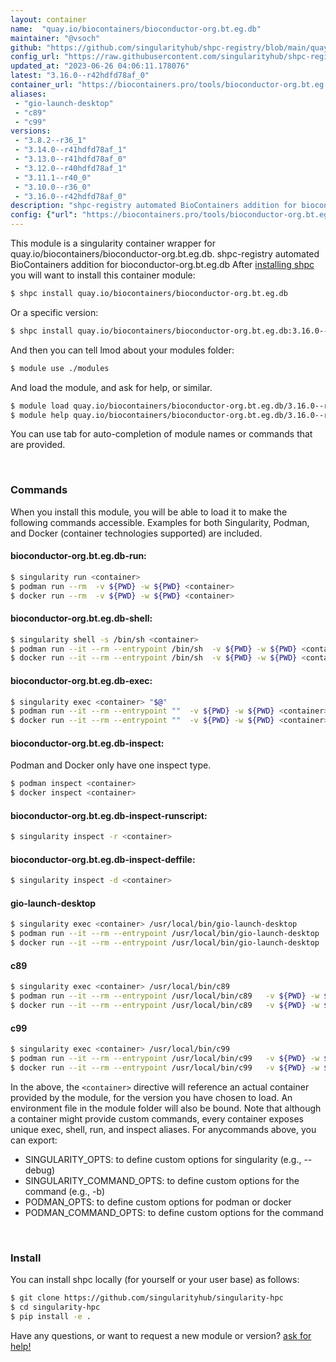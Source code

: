 ```yaml
---
layout: container
name:  "quay.io/biocontainers/bioconductor-org.bt.eg.db"
maintainer: "@vsoch"
github: "https://github.com/singularityhub/shpc-registry/blob/main/quay.io/biocontainers/bioconductor-org.bt.eg.db/container.yaml"
config_url: "https://raw.githubusercontent.com/singularityhub/shpc-registry/main/quay.io/biocontainers/bioconductor-org.bt.eg.db/container.yaml"
updated_at: "2023-06-26 04:06:11.178076"
latest: "3.16.0--r42hdfd78af_0"
container_url: "https://biocontainers.pro/tools/bioconductor-org.bt.eg.db"
aliases:
 - "gio-launch-desktop"
 - "c89"
 - "c99"
versions:
 - "3.8.2--r36_1"
 - "3.14.0--r41hdfd78af_1"
 - "3.13.0--r41hdfd78af_0"
 - "3.12.0--r40hdfd78af_1"
 - "3.11.1--r40_0"
 - "3.10.0--r36_0"
 - "3.16.0--r42hdfd78af_0"
description: "shpc-registry automated BioContainers addition for bioconductor-org.bt.eg.db"
config: {"url": "https://biocontainers.pro/tools/bioconductor-org.bt.eg.db", "maintainer": "@vsoch", "description": "shpc-registry automated BioContainers addition for bioconductor-org.bt.eg.db", "latest": {"3.16.0--r42hdfd78af_0": "sha256:b27eba59a9021f35e52a45d8d179638b74ccd72144f98095da95e69f9b470f54"}, "tags": {"3.8.2--r36_1": "sha256:606617bd5e55b60eed7145284b7c426003e31ff3c587288bcbff621b99042889", "3.14.0--r41hdfd78af_1": "sha256:df74b519cfc1265834a2e0cf32abf948035efbd34c74239dc18398d7e7f0403a", "3.13.0--r41hdfd78af_0": "sha256:b38dc49bce112c079faeb8b03c5902b062f75e19479bf4a02c3906ec8c4f55bc", "3.12.0--r40hdfd78af_1": "sha256:c30669a1bd1fec0b293c965354214c71b4f5721e8ff0009da0cebead0b4419f1", "3.11.1--r40_0": "sha256:81702990531f7b70da06f9418dd5c5afc5eefd2d37f60208af84b816aaf12115", "3.10.0--r36_0": "sha256:ac37ee2fc1437d1126eae4aaf19ce007cacb564a9af37a03ab669c0bac773d32", "3.16.0--r42hdfd78af_0": "sha256:b27eba59a9021f35e52a45d8d179638b74ccd72144f98095da95e69f9b470f54"}, "docker": "quay.io/biocontainers/bioconductor-org.bt.eg.db", "aliases": {"gio-launch-desktop": "/usr/local/bin/gio-launch-desktop", "c89": "/usr/local/bin/c89", "c99": "/usr/local/bin/c99"}}
---
```


This module is a singularity container wrapper for quay.io/biocontainers/bioconductor-org.bt.eg.db.
shpc-registry automated BioContainers addition for bioconductor-org.bt.eg.db
After [installing shpc](#install) you will want to install this container module:


```bash
$ shpc install quay.io/biocontainers/bioconductor-org.bt.eg.db
```

Or a specific version:

```bash
$ shpc install quay.io/biocontainers/bioconductor-org.bt.eg.db:3.16.0--r42hdfd78af_0
```

And then you can tell lmod about your modules folder:

```bash
$ module use ./modules
```

And load the module, and ask for help, or similar.

```bash
$ module load quay.io/biocontainers/bioconductor-org.bt.eg.db/3.16.0--r42hdfd78af_0
$ module help quay.io/biocontainers/bioconductor-org.bt.eg.db/3.16.0--r42hdfd78af_0
```

You can use tab for auto-completion of module names or commands that are provided.

<br>

### Commands

When you install this module, you will be able to load it to make the following commands accessible.
Examples for both Singularity, Podman, and Docker (container technologies supported) are included.

#### bioconductor-org.bt.eg.db-run:

```bash
$ singularity run <container>
$ podman run --rm  -v ${PWD} -w ${PWD} <container>
$ docker run --rm  -v ${PWD} -w ${PWD} <container>
```

#### bioconductor-org.bt.eg.db-shell:

```bash
$ singularity shell -s /bin/sh <container>
$ podman run --it --rm --entrypoint /bin/sh  -v ${PWD} -w ${PWD} <container>
$ docker run --it --rm --entrypoint /bin/sh  -v ${PWD} -w ${PWD} <container>
```

#### bioconductor-org.bt.eg.db-exec:

```bash
$ singularity exec <container> "$@"
$ podman run --it --rm --entrypoint ""  -v ${PWD} -w ${PWD} <container> "$@"
$ docker run --it --rm --entrypoint ""  -v ${PWD} -w ${PWD} <container> "$@"
```

#### bioconductor-org.bt.eg.db-inspect:

Podman and Docker only have one inspect type.

```bash
$ podman inspect <container>
$ docker inspect <container>
```

#### bioconductor-org.bt.eg.db-inspect-runscript:

```bash
$ singularity inspect -r <container>
```

#### bioconductor-org.bt.eg.db-inspect-deffile:

```bash
$ singularity inspect -d <container>
```


#### gio-launch-desktop

```bash
$ singularity exec <container> /usr/local/bin/gio-launch-desktop
$ podman run --it --rm --entrypoint /usr/local/bin/gio-launch-desktop   -v ${PWD} -w ${PWD} <container> -c " $@"
$ docker run --it --rm --entrypoint /usr/local/bin/gio-launch-desktop   -v ${PWD} -w ${PWD} <container> -c " $@"
```


#### c89

```bash
$ singularity exec <container> /usr/local/bin/c89
$ podman run --it --rm --entrypoint /usr/local/bin/c89   -v ${PWD} -w ${PWD} <container> -c " $@"
$ docker run --it --rm --entrypoint /usr/local/bin/c89   -v ${PWD} -w ${PWD} <container> -c " $@"
```


#### c99

```bash
$ singularity exec <container> /usr/local/bin/c99
$ podman run --it --rm --entrypoint /usr/local/bin/c99   -v ${PWD} -w ${PWD} <container> -c " $@"
$ docker run --it --rm --entrypoint /usr/local/bin/c99   -v ${PWD} -w ${PWD} <container> -c " $@"
```



In the above, the `<container>` directive will reference an actual container provided
by the module, for the version you have chosen to load. An environment file in the
module folder will also be bound. Note that although a container
might provide custom commands, every container exposes unique exec, shell, run, and
inspect aliases. For anycommands above, you can export:

 - SINGULARITY_OPTS: to define custom options for singularity (e.g., --debug)
 - SINGULARITY_COMMAND_OPTS: to define custom options for the command (e.g., -b)
 - PODMAN_OPTS: to define custom options for podman or docker
 - PODMAN_COMMAND_OPTS: to define custom options for the command

<br>

### Install

You can install shpc locally (for yourself or your user base) as follows:

```bash
$ git clone https://github.com/singularityhub/singularity-hpc
$ cd singularity-hpc
$ pip install -e .
```

Have any questions, or want to request a new module or version? [ask for help!](https://github.com/singularityhub/singularity-hpc/issues)